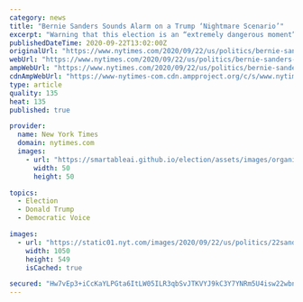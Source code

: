 ```yaml
---
category: news
title: "Bernie Sanders Sounds Alarm on a Trump ‘Nightmare Scenario’"
excerpt: "Warning that this election is an “extremely dangerous moment” for the country, he said in an interview that he would aggressively push to try to stop President Trump from delegitimizing the vote."
publishedDateTime: 2020-09-22T13:02:00Z
originalUrl: "https://www.nytimes.com/2020/09/22/us/politics/bernie-sanders-2020-election.html"
webUrl: "https://www.nytimes.com/2020/09/22/us/politics/bernie-sanders-2020-election.html"
ampWebUrl: "https://www.nytimes.com/2020/09/22/us/politics/bernie-sanders-2020-election.amp.html"
cdnAmpWebUrl: "https://www-nytimes-com.cdn.ampproject.org/c/s/www.nytimes.com/2020/09/22/us/politics/bernie-sanders-2020-election.amp.html"
type: article
quality: 135
heat: 135
published: true

provider:
  name: New York Times
  domain: nytimes.com
  images:
    - url: "https://smartableai.github.io/election/assets/images/organizations/nytimes.com-50x50.jpg"
      width: 50
      height: 50

topics:
  - Election
  - Donald Trump
  - Democratic Voice

images:
  - url: "https://static01.nyt.com/images/2020/09/22/us/politics/22sanders-election-top/22sanders-election-top-facebookJumbo.jpg"
    width: 1050
    height: 549
    isCached: true

secured: "Hw7vEp3+iCcKaYLPGta6ItLW05ILR3qbSvJTKVYJ9kC3Y7YNRm5U4isw22wbnMxUXeaWKrNV6v8y/LxKEFcp/4MxZrEow2+7y5YLEC7RNg2p5bNKkG4GYx/rEnWtt0Wh5lfg2DjeaI0MxnRuqZm1YlfshgTLzrfSnlMGzHQC930vS9rFo21z9PdcuLukxR5Flk3PMymjVqOLBJvptxAYuNfmXQtZSXaGYHm4sZqk2svsSRw64i5uevjGvcBkT5I58W2AWAgecAeDXYdaFZq+gCoDxnaQoyLgkfNDx78BY0jRRYxHspEmrVrU2TzQ4qwBIaONR4j407Vwl3ETXeCJlRGdxbDAp3zcza5JyBC65Cs=;rHYLn99Uhl6KmdIV/906nA=="
---
```


